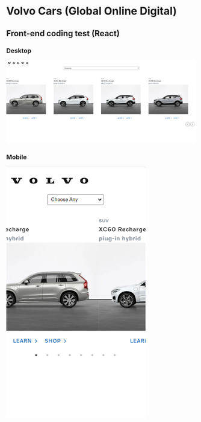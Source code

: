 # Volvo Cars (Global Online Digital)

## Front-end coding test (React)

### Desktop

![ProductListDesktop](./docs/Volvo-productList-Desktop.png)

### Mobile

![ProductListMobile](./docs/Volvo-productList-Mobile.png)

